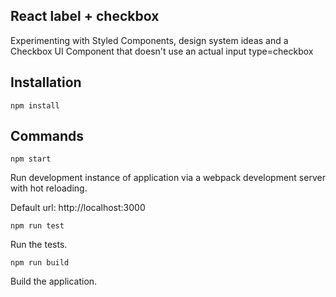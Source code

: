 ## React label + checkbox

Experimenting with Styled Components, design system ideas and a Checkbox UI Component that doesn't use an actual input type=checkbox

## Installation

`npm install`

## Commands

`npm start`

Run development instance of application via a webpack development server with hot reloading.

Default url: http://localhost:3000

`npm run test`

Run the tests.

`npm run build`

Build the application.